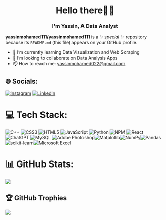 <h1 align="center">Hello there🙋‍♂️</h1>
<h3 align="center">I'm Yassin, A Data Analyst </h3>

**yassinmohamed111/yassinmohamed111** is a ✨ _special_ ✨ repository because its `README.md` (this file) appears on your GitHub profile.

- 🌱 I’m currently learning Data Visualization and Web Scraping
- 👯 I’m looking to collaborate on Data Analysis Apps
- 📫 How to reach me: yassinmohamed022@gmail.com
## 🌐 Socials:
[![Instagram](https://img.shields.io/badge/Instagram-%23E4405F.svg?logo=instagram&logoColor=white)](https://www.instagram.com/_yassinmohamed/) 
[![LinkedIn](https://img.shields.io/badge/LinkedIn-%230077B5.svg?logo=linkedin&logoColor=white)](https://www.linkedin.com/in/yassin-mohamed-033a81243/) 


# 💻 Tech Stack:
 ![C++](https://img.shields.io/badge/c++-%2300599C.svg?style=for-the-badge&logo=c%2B%2B&logoColor=white) ![CSS3](https://img.shields.io/badge/css3-%231572B6.svg?style=for-the-badge&logo=css3&logoColor=white) ![HTML5](https://img.shields.io/badge/html5-%23E34F26.svg?style=for-the-badge&logo=html5&logoColor=white) ![JavaScript](https://img.shields.io/badge/javascript-%23323330.svg?style=for-the-badge&logo=javascript&logoColor=%23F7DF1E) ![Python](https://img.shields.io/badge/python-3670A0?style=for-the-badge&logo=python&logoColor=ffdd54)   ![NPM](https://img.shields.io/badge/NPM-%23000000.svg?style=for-the-badge&logo=npm&logoColor=white) ![React](https://img.shields.io/badge/react-%2320232a.svg?style=for-the-badge&logo=react&logoColor=%2361DAFB) 
 ![ChatGPT](https://img.shields.io/badge/chatGPT-74aa9c?style=for-the-badge&logo=openai&logoColor=white) ![MySQL](https://img.shields.io/badge/mysql-%2300f.svg?style=for-the-badge&logo=mysql&logoColor=white)
 	![Adobe Photoshop](https://img.shields.io/badge/adobe%20photoshop-%2331A8FF.svg?style=for-the-badge&logo=adobe%20photoshop&logoColor=white)![Matplotlib](https://img.shields.io/badge/Matplotlib-%23ffffff.svg?style=for-the-badge&logo=Matplotlib&logoColor=black)![NumPy](https://img.shields.io/badge/numpy-%23013243.svg?style=for-the-badge&logo=numpy&logoColor=white)![Pandas](https://img.shields.io/badge/pandas-%23150458.svg?style=for-the-badge&logo=pandas&logoColor=white)![scikit-learn](https://img.shields.io/badge/scikit--learn-%23F7931E.svg?style=for-the-badge&logo=scikit-learn&logoColor=white)![Microsoft Excel](https://img.shields.io/badge/Microsoft_Excel-217346?style=for-the-badge&logo=microsoft-excel&logoColor=white) 




# 📊 GitHub Stats:
![](https://github-readme-streak-stats.herokuapp.com/?user=yassinmohamed111&theme=dark&hide_border=false)<br/>


## 🏆 GitHub Trophies
![](https://github-profile-trophy.vercel.app/?username=yassinmohamed111&&theme=radical&no-frame=false&no-bg=true&margin-w=4)
